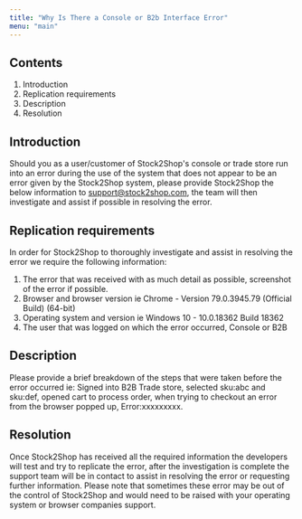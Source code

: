 ```yaml
---
title: "Why Is There a Console or B2b Interface Error"
menu: "main"
---
```

## Contents

1. Introduction
2. Replication requirements
3. Description
4. Resolution

## Introduction

Should you as a user/customer of Stock2Shop's console or trade store run into an error during the use of the system that does not appear to be an error given by the Stock2Shop system, please provide Stock2Shop the below information to support@stock2shop.com, the team will then investigate and assist if possible in resolving the error.

## Replication requirements

In order for Stock2Shop to thoroughly investigate and assist in resolving the error we require the following information:
1. The error that was received with as much detail as possible, screenshot of the error if possible.
2. Browser and browser version ie Chrome - Version 79.0.3945.79 (Official Build) (64-bit) 
3. Operating system and version ie Windows 10 - 10.0.18362 Build 18362
4. The user that was logged on which the error occurred, Console or B2B

## Description

Please provide a brief breakdown of the steps that were taken before the error occurred ie:
Signed into B2B Trade store, selected sku:abc and sku:def, opened cart to process order, when trying to checkout an error from the browser popped up, Error:xxxxxxxxx.

## Resolution

Once Stock2Shop has received all the required information the developers will test and try to replicate the error, after the investigation is complete the support team will be in contact to assist in resolving the error or requesting further information.
Please note that sometimes these error may be out of the control of Stock2Shop and would need to be raised with your operating system or browser companies support.